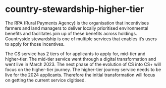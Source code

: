 # country-stewardship-higher-tier

The RPA (Rural Payments Agency) is the organisation that incentivises farmers and land managers to deliver locally prioritised environmental benefits and facilitates join up of these benefits across holdings. Countryside stewardship is one of multiple services that enables it’s users to apply for those incentives. 

The CS service has 2 tiers of for applicants to apply for, mid-tier and higher-tier. The mid-tier service went through a digital transformation and went live in March 2023. The next phase of the evolution of CS into CS+ will focus on the higher-tier journey. The higher-tier journey service needs to be live for the 2024 applicants. Therefore the initial transformation will focus on getting the current service digitised. 
